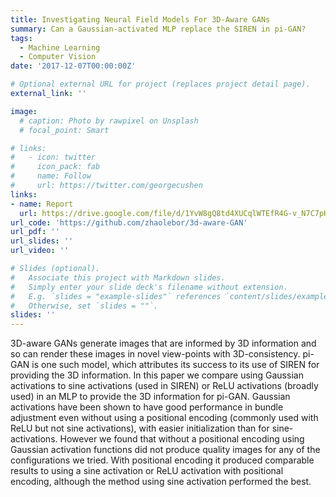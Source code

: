 ```yaml
---
title: Investigating Neural Field Models For 3D-Aware GANs
summary: Can a Gaussian-activated MLP replace the SIREN in pi-GAN?
tags:
  - Machine Learning
  - Computer Vision
date: '2017-12-07T00:00:00Z'

# Optional external URL for project (replaces project detail page).
external_link: ''

image:
  # caption: Photo by rawpixel on Unsplash
  # focal_point: Smart

# links:
#   - icon: twitter
#     icon_pack: fab
#     name: Follow
#     url: https://twitter.com/georgecushen
links:
- name: Report
  url: https://drive.google.com/file/d/1YvW8gQ8td4XUCqlWTEfR4G-v_N7C7pHi/view?usp=sharing
url_code: 'https://github.com/zhaolebor/3d-aware-GAN'
url_pdf: ''
url_slides: ''
url_video: ''

# Slides (optional).
#   Associate this project with Markdown slides.
#   Simply enter your slide deck's filename without extension.
#   E.g. `slides = "example-slides"` references `content/slides/example-slides.md`.
#   Otherwise, set `slides = ""`.
slides: ''
---
```


3D-aware GANs generate images that are informed by 3D information and so can render these images in
novel view-points with 3D-consistency. pi-GAN is one such model, which attributes its success to its use of SIREN for
providing the 3D information. In this paper we compare using Gaussian activations to sine activations (used in SIREN) or
ReLU activations (broadly used) in an MLP to provide the 3D information for pi-GAN. Gaussian activations have been shown
to have good performance in bundle adjustment even without using a positional encoding (commonly used with ReLU but
not sine activations), with easier initialization than for sine-activations. However we found that without a positional encoding
using Gaussian activation functions did not produce quality images for any of the configurations we tried. With positional
encoding it produced comparable results to using a sine activation or ReLU activation with positional encoding, although the
method using sine activation performed the best.
